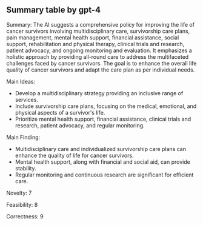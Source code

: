 ## Summary table by gpt-4
Summary: 
The AI suggests a comprehensive policy for improving the life of cancer survivors involving multidisciplinary care, survivorship care plans, pain management, mental health support, financial assistance, social support, rehabilitation and physical therapy, clinical trials and research, patient advocacy, and ongoing monitoring and evaluation. It emphasizes a holistic approach by providing all-round care to address the multifaceted challenges faced by cancer survivors. The goal is to enhance the overall life quality of cancer survivors and adapt the care plan as per individual needs.

Main Ideas: 
- Develop a multidisciplinary strategy providing an inclusive range of services.
- Include survivorship care plans, focusing on the medical, emotional, and physical aspects of a survivor's life.
- Prioritize mental health support, financial assistance, clinical trials and research, patient advocacy, and regular monitoring.

Main Finding: 
- Multidisciplinary care and individualized survivorship care plans can enhance the quality of life for cancer survivors.
- Mental health support, along with financial and social aid, can provide stability.
- Regular monitoring and continuous research are significant for efficient care.

Novelty: 7

Feasibility: 8

Correctness: 9